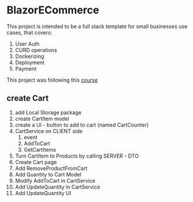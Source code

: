 # BlazorECommerce

This project is intended to be a full stack template for small businesses use cases,
that covers:

1. User Auth
2. CURD operations
3. Dockerizing
4. Deployment
5. Payment

This project was following this [course](https://www.udemy.com/course/blazor-ecommerce/)

## create Cart

1. add Local Storage package
2. create CartItem model
3. create a UI - button to add to cart (named CartCounter)
4. CartService on CLIENT side 
   1. event
   2. AddToCart
   3. GetCartItems
5. Turn CartItem to Products by calling SERVER - DTO
6. Create Cart page
7. Add RemoveProductFromCart
8. Add Quantity to Cart Model
9. Modify AddToCart in CartService
10. Add UpdateQuantity in CartService
11. Add UpdateQuantity UI
